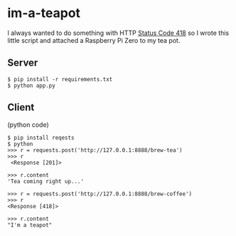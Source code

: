 # im-a-teapot

I always wanted to do something with HTTP [Status Code 418](https://httpstatuses.com/418) so I wrote this little script and attached a Raspberry Pi Zero to my tea pot.

## Server

```
$ pip install -r requirements.txt
$ python app.py
```

## Client

(python code)
```
$ pip install reqests
$ python
>>> r = requests.post('http://127.0.0.1:8888/brew-tea')
>>> r
 <Response [201]>

>>> r.content
'Tea coming right up...'

>>> r = requests.post('http://127.0.0.1:8888/brew-coffee')
>>> r
<Response [418]>

>>> r.content
"I'm a teapot"
```
